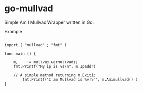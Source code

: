# go-mullvad

Simple Am I Mullvad Wrapper written in Go.

Example

```

import ( "mullvad" ; "fmt" )

func main () {

	m, _  := mullvad.GetMullvad()
	fmt.Printf("My ip is %s\n", m.Ipaddr)

	// A simple method returning m.Exitip
        fmt.Printf("I am Mullvad is %v!\n", m.Amimullvad() )	
}

```
